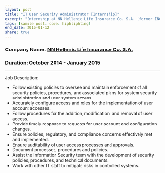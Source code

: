 ```yaml
---
layout: post
title: "IT User Security Administrator [Internship]"
excerpt: "Internship at NN Hellenic Life Insurance Co. S.A. (former ING Greek Life Insurance Company S.A.)"
tags: [sample post, code, highlighting]
end_date: 2015-01-12
share: true
---
```


### Company Name: [NN Hellenic Life Insurance Co. S.A.](https://www.nnhellas.gr/en/)

### Duration: October 2014 - January 2015

---

Job Description:

* Follow existing policies to oversee and maintain enforcement of all security policies, procedures, and associated plans for system security administration and user system access.
* Accurately configure access and roles for the implementation of user account accesses.
* Follow procedures for the addition, modification, and removal of user access.
* Provide timely response to requests for user account and configuration changes.
* Ensure policies, regulatory, and compliance concerns effectively met and implemented.
* Ensure auditability of user access processes and approvals.
* Document processes, procedures and policies.
* Assist the Information Security team with the development of security policies, procedures, and technical documents.
* Work with other IT staff to mitigate risks in controlled systems.